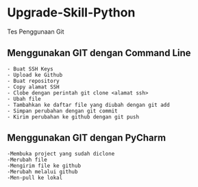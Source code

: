# Upgrade-Skill-Python
Tes Penggunaan Git

## Menggunakan GIT dengan Command Line
    - Buat SSH Keys
    - Upload ke Github
    - Buat repository
    - Copy alamat SSH
    - Clobe dengan perintah git clone <alamat ssh>
    - Ubah file
    - Tambahkan ke daftar file yang diubah dengan git add
    - Simpan perubahan dengan git commit
    - Kirim perubahan ke github dengan git push
    
## Menggunakan GIT dengan PyCharm
    -Membuka project yang sudah diclone
    -Merubah file
    -Mengirim file ke github
    -Merubah melalui github 
    -Men-pull ke lokal
    
